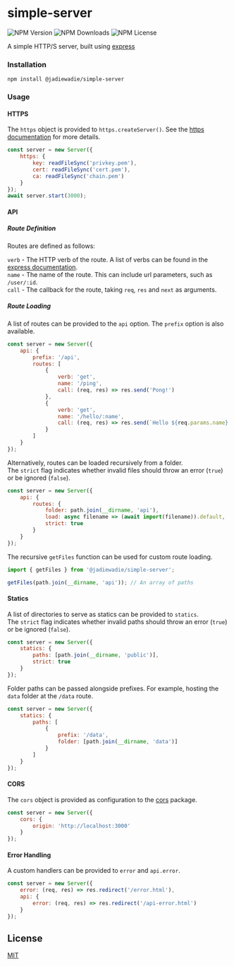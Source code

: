 # simple-server

![NPM Version](https://img.shields.io/npm/v/@jadiewadie/simple-server)
![NPM Downloads](https://img.shields.io/npm/dw/@jadiewadie/simple-server)
![NPM License](https://img.shields.io/npm/l/@jadiewadie/simple-server)

A simple HTTP/S server, built using [express](https://expressjs.com/)

### Installation

```
npm install @jadiewadie/simple-server
```

### Usage

#### HTTPS

The `https` object is provided to `https.createServer()`. See the [https documentation](https://nodejs.org/api/https.html#https_https_createserver_options_requestlistener) for more details.

```js
const server = new Server({
	https: {
		key: readFileSync('privkey.pem'),
		cert: readFileSync('cert.pem'),
		ca: readFileSync('chain.pem')
	}
});
await server.start(3000);
```

#### API

##### Route Definition

Routes are defined as follows:

`verb` - The HTTP verb of the route. A list of verbs can be found in the [express documentation](https://expressjs.com/en/4x/api.html#app.METHOD). <br>
`name` - The name of the route. This can include url parameters, such as `/user/:id`. <br>
`call` - The callback for the route, taking `req`, `res` and `next` as arguments.

##### Route Loading

A list of routes can be provided to the `api` option. The `prefix` option is also available.

```js
const server = new Server({
	api: {
		prefix: '/api',
		routes: [
			{
				verb: 'get',
				name: '/ping',
				call: (req, res) => res.send('Pong!')
			},
			{
				verb: 'get',
				name: '/hello/:name',
				call: (req, res) => res.send(`Hello ${req.params.name}!`)
			}
		]
	}
});
```

Alternatively, routes can be loaded recursively from a folder.<br>
The `strict` flag indicates whether invalid files should throw an error (`true`) or be ignored (`false`).

```js
const server = new Server({
	api: {
		routes: {
			folder: path.join(__dirname, 'api'),
			load: async filename => (await import(filename)).default,
			strict: true
		}
	}
});
```

The recursive `getFiles` function can be used for custom route loading.

```js
import { getFiles } from '@jadiewadie/simple-server';

getFiles(path.join(__dirname, 'api')); // An array of paths
```

#### Statics

A list of directories to serve as statics can be provided to `statics`.<br>
The `strict` flag indicates whether invalid paths should throw an error (`true`) or be ignored (`false`).

```js
const server = new Server({
	statics: {
		paths: [path.join(__dirname, 'public')],
		strict: true
	}
});
```

Folder paths can be passed alongside prefixes. For example, hosting the `data` folder at the `/data` route.

```js
const server = new Server({
	statics: {
		paths: [
			{
				prefix: '/data',
				folder: [path.join(__dirname, 'data')]
			}
		]
	}
});
```

#### CORS

The `cors` object is provided as configuration to the [cors](https://www.npmjs.com/package/cors#configuration-options) package.

```js
const server = new Server({
	cors: {
		origin: 'http://localhost:3000'
	}
});
```

#### Error Handling

A custom handlers can be provided to `error` and `api.error`.

```js
const server = new Server({
	error: (req, res) => res.redirect('/error.html'),
	api: {
		error: (req, res) => res.redirect('/api-error.html')
	}
});
```

## License

[MIT](LICENSE)
